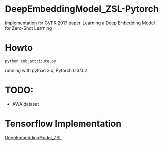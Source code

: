 # DeepEmbeddingModel_ZSL-Pytorch

Implementation for CVPR 2017 paper: Learning a Deep Embedding Model for Zero-Shot Learning

# Howto

`python cub_attribute.py`

running with python 3.x, Pytorch 0.3/0.2

# TODO:
- AWA dataset

# Tensorflow Implementation
[DeepEmbeddingModel_ZSL](https://github.com/lzrobots/DeepEmbeddingModel_ZSL)
